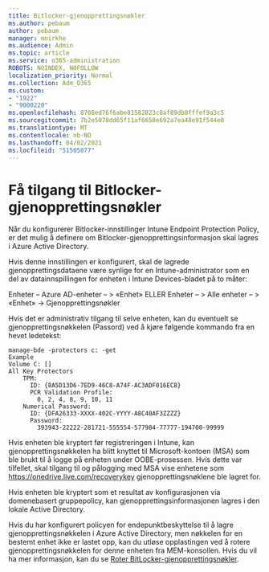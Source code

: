 ```yaml
---
title: Bitlocker-gjenopprettingsnøkler
ms.author: pebaum
author: pebaum
manager: mnirkhe
ms.audience: Admin
ms.topic: article
ms.service: o365-administration
ROBOTS: NOINDEX, NOFOLLOW
localization_priority: Normal
ms.collection: Adm_O365
ms.custom:
- "1922"
- "9000220"
ms.openlocfilehash: 8708ed76f6abe81582823c8af89db8fffef9a3c5
ms.sourcegitcommit: 7b2e5078dd65f11af6650e692a7ea48e91f544e0
ms.translationtype: MT
ms.contentlocale: nb-NO
ms.lasthandoff: 04/02/2021
ms.locfileid: "51505077"
---
```

# <a name="accessing-bitlocker-recovery-keys"></a>Få tilgang til Bitlocker-gjenopprettingsnøkler

Når du konfigurerer Bitlocker-innstillinger Intune Endpoint Protection Policy, er det mulig å definere om Bitlocker-gjenopprettingsinformasjon skal lagres i Azure Active Directory.

Hvis denne innstillingen er konfigurert, skal de lagrede gjenopprettingsdataene være synlige for en Intune-administrator som en del av datainnspillingen for enheten i Intune Devices-bladet på to måter:

Enheter – Azure AD-enheter – > «Enhet» ELLER Enheter – > Alle enheter – > «Enhet» -> Gjenopprettingsnøkler

Hvis det er administrativ tilgang til selve enheten, kan du eventuelt se gjenopprettingsnøkkelen (Passord) ved å kjøre følgende kommando fra en hevet ledetekst:

```
manage-bde -protectors c: -get
Example
Volume C: []
All Key Protectors
    TPM:
      ID: {8A5D13D6-7ED9-46C8-A74F-AC3ADF016EC8}
      PCR Validation Profile:
        0, 2, 4, 8, 9, 10, 11
    Numerical Password:
      ID: {DFA26333-XXXX-402C-YYYY-A8C40AF3ZZZZ}
      Password:
        393943-22222-281721-555554-577984-77777-194700-99999
```
Hvis enheten ble kryptert før registreringen i Intune, kan gjenopprettingsnøkkelen ha blitt knyttet til Microsoft-kontoen (MSA) som ble brukt til å logge på enheten under OOBE-prosessen. Hvis dette var tilfellet, skal tilgang til og pålogging med MSA vise enhetene som  https://onedrive.live.com/recoverykey gjenopprettingsnøklene ble lagret for.
 
Hvis enheten ble kryptert som et resultat av konfigurasjonen via domenebasert gruppepolicy, kan gjenopprettingsinformasjonen lagres i den lokale Active Directory.

Hvis du har konfigurert policyen for endepunktbeskyttelse til å lagre gjenopprettingsnøkkelen i Azure Active Directory, men nøkkelen for en bestemt enhet ikke er lastet opp, kan du utløse opplastingen ved å rotere gjenopprettingsnøkkelen for denne enheten fra MEM-konsollen. Hvis du vil ha mer informasjon, kan du se [Roter BitLocker-gjenopprettingsnøkler](https://docs.microsoft.com/mem/intune/protect/encrypt-devices#view-details-for-recovery-keys).

